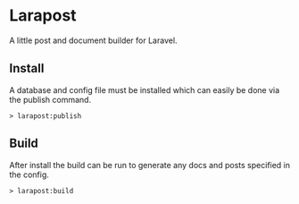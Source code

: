 # Larapost

A little post and document builder for Laravel.


## Install

A database and config file must be installed which can easily be done via the publish command.

```
> larapost:publish
```


## Build

After install the build can be run to generate any docs and posts specified in the config.

```
> larapost:build
```


